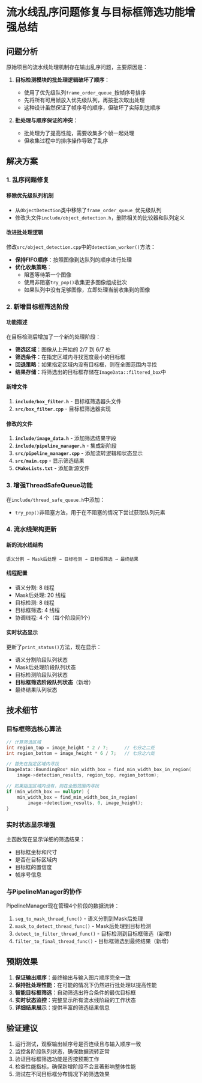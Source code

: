 # 流水线乱序问题修复与目标框筛选功能增强总结

## 问题分析

原始项目的流水线处理机制存在输出乱序问题，主要原因是：

1. **目标检测模块的批处理逻辑破坏了顺序**：
   - 使用了优先级队列`frame_order_queue_`按帧序号排序
   - 先将所有可用帧放入优先级队列，再按批次取出处理
   - 这种设计虽然保证了帧序号的顺序，但破坏了实际到达顺序

2. **批处理与顺序保证的冲突**：
   - 批处理为了提高性能，需要收集多个帧一起处理
   - 但收集过程中的排序操作导致了乱序

## 解决方案

### 1. 乱序问题修复

#### 移除优先级队列机制
- 从`ObjectDetection`类中移除了`frame_order_queue_`优先级队列
- 修改头文件`include/object_detection.h`，删除相关的比较器和队列定义

#### 改进批处理逻辑
修改`src/object_detection.cpp`中的`detection_worker()`方法：
- **保持FIFO顺序**：按照图像到达队列的顺序进行处理
- **优化收集策略**：
  - 阻塞等待第一个图像
  - 使用非阻塞`try_pop()`收集更多图像组成批次
  - 如果队列中没有足够图像，立即处理当前收集到的图像

### 2. 新增目标框筛选阶段

#### 功能描述
在目标检测后增加了一个新的处理阶段：
- **筛选区域**：图像从上开始的 2/7 到 6/7 处
- **筛选条件**：在指定区域内寻找宽度最小的目标框
- **回退策略**：如果指定区域内没有目标框，则在全图范围内寻找
- **结果存储**：将筛选出的目标框存储在`ImageData::filtered_box`中

#### 新增文件
1. **`include/box_filter.h`** - 目标框筛选器头文件
2. **`src/box_filter.cpp`** - 目标框筛选器实现

#### 修改的文件
1. **`include/image_data.h`** - 添加筛选结果字段
2. **`include/pipeline_manager.h`** - 集成新阶段
3. **`src/pipeline_manager.cpp`** - 添加流转逻辑和状态显示
4. **`src/main.cpp`** - 显示筛选结果
5. **`CMakeLists.txt`** - 添加新源文件

### 3. 增强ThreadSafeQueue功能

在`include/thread_safe_queue.h`中添加：
- `try_pop()`非阻塞方法，用于在不阻塞的情况下尝试获取队列元素

### 4. 流水线架构更新

#### 新的流水线结构
```
语义分割 → Mask后处理 → 目标检测 → 目标框筛选 → 最终结果
```

#### 线程配置
- 语义分割: 8 线程
- Mask后处理: 20 线程  
- 目标检测: 8 线程
- 目标框筛选: 4 线程
- 协调线程: 4 个（每个阶段间1个）

#### 实时状态显示
更新了`print_status()`方法，现在显示：
- 语义分割阶段队列状态
- Mask后处理阶段队列状态
- 目标检测阶段队列状态
- **目标框筛选阶段队列状态**（新增）
- 最终结果队列状态

## 技术细节

### 目标框筛选核心算法

```cpp
// 计算筛选区域
int region_top = image_height * 2 / 7;      // 七分之二处
int region_bottom = image_height * 6 / 7;   // 七分之六处

// 首先在指定区域内寻找
ImageData::BoundingBox* min_width_box = find_min_width_box_in_region(
    image->detection_results, region_top, region_bottom);

// 如果指定区域内没有，则在全图范围内寻找
if (min_width_box == nullptr) {
    min_width_box = find_min_width_box_in_region(
        image->detection_results, 0, image_height);
}
```

### 实时状态显示增强

主函数现在显示详细的筛选结果：
- 目标框坐标和尺寸
- 是否在目标区域内
- 目标框的置信度
- 帧序号信息

### 与PipelineManager的协作

PipelineManager现在管理4个阶段的数据流转：
1. `seg_to_mask_thread_func()` - 语义分割到Mask后处理
2. `mask_to_detect_thread_func()` - Mask后处理到目标检测  
3. `detect_to_filter_thread_func()` - 目标检测到目标框筛选（新增）
4. `filter_to_final_thread_func()` - 目标框筛选到最终结果（新增）

## 预期效果

1. **保证输出顺序**：最终输出与输入图片顺序完全一致
2. **保持批处理性能**：在可能的情况下仍然进行批处理以提高性能
3. **智能目标框筛选**：自动筛选出符合条件的最优目标框
4. **实时状态监控**：完整显示所有流水线阶段的工作状态
5. **详细结果展示**：提供丰富的筛选结果信息

## 验证建议

1. 运行测试，观察输出帧序号是否连续且与输入顺序一致
2. 监控各阶段队列状态，确保数据流转正常
3. 验证目标框筛选功能是否按预期工作
4. 检查性能指标，确保新增阶段不会显著影响整体性能
5. 测试在不同目标框分布情况下的筛选效果
